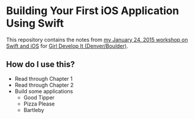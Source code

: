 # Building Your First iOS Application Using Swift

This repository contains the notes from [my January 24, 2015 workshop on Swift and iOS][ws] for [Girl Develop It (Denver/Boulder)][gdi].

[ws]: http://www.meetup.com/Girl-Develop-It-Boulder-Denver/events/219194614/
[gdi]: http://www.girldevelopit.com/chapters/boulder

## How do I use this?

* Read through Chapter 1
* Read through Chapter 2
* Build some applications
  * Good Tipper
  * Pizza Please
  * Bartleby
